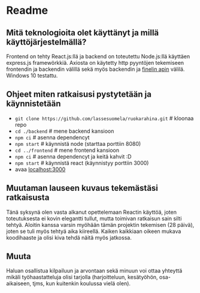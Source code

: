 # Readme

## Mitä teknologioita olet käyttänyt ja millä käyttöjärjestelmällä?

Frontend on tehty React.js:llä ja backend on toteutettu Node.js:llä käyttäen express.js framewörkkiä. Axiosta on käytetty http pyyntöjen tekemiseen frontendin ja backendin välillä sekä myös backendin ja [finelin apin](https://fineli.fi/fineli/api/v1/foods?q=omena) välilä.
Windows 10 testattu.

## Ohjeet miten ratkaisusi pystytetään ja käynnistetään

- `git clone https://github.com/lassesuomela/ruokarahina.git` # kloonaa repo
- `cd ./backend` # mene backend kansioon
- `npm ci` # asenna dependencyt
- `npm start` # käynnistä node (starttaa porttiin 8080)
- `cd ../frontend` # mene frontend kansioon
- `npm ci` # asenna dependencyt ja keitä kahvit :D
- `npm start` # käynnistä react (käynnistyy porttiin 3000)
- avaa [localhost:3000](http://localhost:3000)
  
## Muutaman lauseen kuvaus tekemästäsi ratkaisusta

Tänä syksynä olen vasta alkanut opettelemaan Reactin käyttöä, joten toteutuksesta ei kovin elegantti tullut, mutta toimivan ratkaisun sain silti tehtyä. Aloitin kanssa varsin myöhään tämän projektin tekemisen (28 päivä), joten se tuli myös tehtyä aika kiireellä. Kaiken kaikkiaan oikeen mukava koodihaaste ja olisi kiva tehdä näitä myös jatkossa.

## Muuta

Haluan osallistua kilpailuun ja arvontaan sekä minuun voi ottaa yhteyttä mikäli työhaastatteluja olisi tarjolla (harjoitteluun, kesätyöhön, osa-aikaiseen, tjms, kun kuitenkin koulussa vielä olen).
